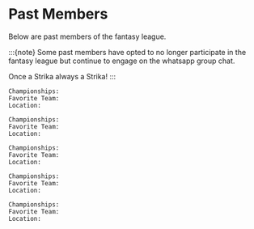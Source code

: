 # Past Members

Below are past members of the fantasy league. 

:::{note}
Some past members have opted to no longer participate in the fantasy league but continue to engage on the whatsapp group chat.

Once a Strika always a Strika!
:::

```{dropdown} Colin
Championships:
Favorite Team:
Location:
```

```{dropdown} Elias
Championships:
Favorite Team:
Location:
```

```{dropdown} Kanaiya
Championships:
Favorite Team:
Location:
```

```{dropdown} Alison
Championships:
Favorite Team:
Location:
```

```{dropdown} Oliver
Championships:
Favorite Team:
Location:
```